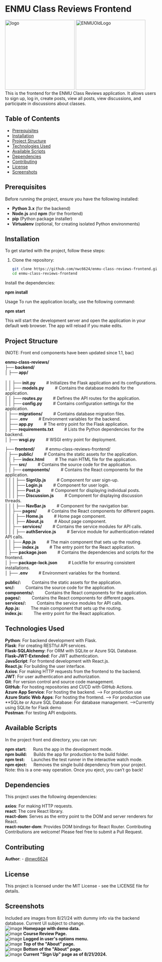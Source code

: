 # ENMU Class Reviews Frontend

<img src="https://github.com/user-attachments/assets/b2d1f3f8-be68-4426-a73b-f286a0f5bd8f" alt="logo" height="230">  
<img src="https://github.com/user-attachments/assets/ed5d70a8-25ee-4719-bebd-3f0a7cc88f4c" alt="ENMUOldLogo" height="230">

 <br/>
This is the frontend for the ENMU Class Reviews application. It allows users to sign up, log in, create posts, view all posts, view discussions, and participate in discussions about classes.

## Table of Contents

- [Prerequisites](#Prerequisites)
- [Installation](#installation)
- [Project Structure](#project-structure)
- [Technologies Used](#technologies-used)
- [Available Scripts](#available-scripts)
- [Dependencies](#dependencies)
- [Contributing](#contributing)
- [License](#license)
- [Screenshots](#screenshots)

## Prerequisites

Before running the project, ensure you have the following installed:

- **Python 3.x** (for the backend)
- **Node.js** and **npm** (for the frontend)
- **pip** (Python package installer)
- **Virtualenv** (optional, for creating isolated Python environments)


## Installation

To get started with the project, follow these steps:

1. Clone the repository:
   ```bash
   git clone https://github.com/nwc6624/enmu-class-reviews-frontend.git
   cd enmu-class-reviews-frontend
   
Install the dependencies:

**npm install**

Usage
To run the application locally, use the following command:

**npm start**

This will start the development server and open the application in your default web browser. The app will reload if you make edits.



## Project Structure


(NOTE: Front end components have been updated since 1.1, bac)
 
**enmu-class-reviews/** <br/>
**├── backend/**    <br/> 
**│   ├── app/**      <br/>   
**│   │   ├── __init__.py**  &emsp;&emsp;      # Initializes the Flask application and its configurations. <br/>
**│   │   ├── models.py**    &emsp;&emsp;      # Contains the database models for the application.   <br/>
**│   │   ├── routes.py**  &emsp;&emsp;        # Defines the API routes for the application. <br/>
**│   │   ├── config.py** &emsp;&emsp;  # Contains configuration settings for the application. <br/>
**│   ├── migrations/** &emsp;&emsp; # Contains database migration files. <br/>
**│   ├── .env**  &emsp;&emsp; # Environment variables for the backend. <br/>
**│   ├── app.py**  &emsp;&emsp;   # The entry point for the Flask application. <br/>
**│   ├── requirements.txt**  &emsp;&emsp;       # Lists the Python dependencies for the backend. <br/>
**│   ├── wsgi.py**        &emsp;&emsp;    # WSGI entry point for deployment. <br/>

**├── frontend/** &emsp;&emsp; # enmu-class-reviews-frontend/<br/>
**│   ├── public/** &emsp;&emsp; # Contains the static assets for the application. <br/>
**│   │   ├── index.html**   &emsp;&emsp; # The main HTML file for the application. <br/>
**│   ├── src/** &emsp;&emsp; # Contains the source code for the application.  <br/>
**│   │   ├── components/** &emsp;&emsp; # Contains the React components for the application.  <br/>
**│   │   │   ├── SignUp.js** &emsp;&emsp;  # Component for user sign-up. <br/>
**│   │   │   ├── Login.js** &emsp;&emsp; # Component for user login. <br/>
**│   │   │   ├── Post.js** &emsp;&emsp; # Component for displaying individual posts. <br/>
**│   │   │   ├── Discussion.js**  &emsp;&emsp; # Component for displaying discussion threads.  <br/>
**│   │   │   ├── NavBar.js** &emsp;&emsp;   # Component for the navigation bar.  <br/>
**│   │   ├── pages/** &emsp;&emsp; # Contains the React components for different pages.  <br/>
**│   │   │   ├── Home.js**  &emsp;&emsp; # Home page component.   <br/>
**│   │   │   ├── About.js**  &emsp;&emsp;  # About page component. <br/>
**│   │   ├── services/** &emsp;&emsp; # Contains the service modules  for API calls. <br/>
**│   │   │   ├── authService.js** &emsp;&emsp;   # Service module for authentication-related API calls. <br/>
**│   │   ├── App.js**    &emsp;&emsp; # The main component that sets up the routing. <br/>
**│   │   ├── index.js**   &emsp;&emsp;    # The entry point for the React application. <br/>
**│   ├── package.json**  &emsp;&emsp;    # Contains the dependencies and scripts for the frontend. <br/>
**│   ├── package-lock.json**   &emsp;&emsp;   # Lockfile for ensuring consistent installations. <br/>
**│   ├── .env**            &emsp;&emsp;     # Environment variables for the frontend. <br/>


**public/:** &emsp;&emsp; Contains the static assets for the application. <br/>
**src/:** &emsp;&emsp; Contains the source code for the application. <br/>
**components/:** &emsp;&emsp;  Contains the React components for the application. <br/>
**pages/:** &emsp;&emsp; Contains the React components for different pages. <br/>
**services/:**  &emsp;&emsp; Contains the service modules for API calls. <br/>
**App.js:** &emsp;&emsp;  The main component that sets up the routing. <br/>
**index.js:** &emsp;&emsp; The entry point for the React application. <br/>

## Technologies Used

**Python**: For backend development with Flask.<br/>
**Flask**: For creating RESTful API services.<br/>
**Flask-SQLAlchemy**: For ORM with SQLite or Azure SQL Database.<br/>
**Flask-JWT-Extended**: For JWT authentication.<br/>
**JavaScript**: For frontend development with React.js.<br/>
**React.js**: For building the user interface.<br/>
**Axios**: For making HTTP requests from the frontend to the backend.<br/>
**JWT**: For user authentication and authorization. <br/>
**Git**: For version control and source code management. <br/>
**GitHub**: For hosting repositories and CI/CD with GitHub Actions. <br/>
**Azure App Service**: For hosting the backend. --> For production use  <br/>
**Azure Static Web Apps**: For hosting the frontend. --> For production use   <br/>
**SQLite or Azure SQL Database: For database management.  -->Currently using SQLite for Flask demo  <br/>
**Postman**: For testing API endpoints.  <br/>

## Available Scripts
In the project front end directory, you can run:

**npm start:** &emsp; Runs the app in the development mode. <br/>
**npm build:** &emsp; Builds the app for production to the build folder. <br/>
**npm test:**  &emsp; Launches the test runner in the interactive watch mode. <br/>
**npm eject:** &emsp; Removes the single build dependency from your project. <br/> 
 Note: this is a one-way operation. Once you eject, you can’t go back!  <br/>

## Dependencies
This project uses the following dependencies:

**axios**: For making HTTP requests.  <br/>
**react**: The core React library.   <br/>
**react-dom**: Serves as the entry point to the DOM and server renderers for React.  <br/>
**react-router-dom**: Provides DOM bindings for React Router.
Contributing   <br/>
Contributions are welcome! Please feel free to submit a Pull Request.   <br/>
## Contributing 
**Author**: - [@nwc6624](https://github.com/nwc6624) <br/>


## License
This project is licensed under the MIT License - see the LICENSE file for details.  <br/>

## Screenshots

Included are images from 8/21/24 with dummy info via the backend database. Current UI subject to change. <br/>
![image](https://github.com/user-attachments/assets/b6a3b065-bbb1-4c20-9a6b-060a727004b9)   **Homepage with demo data.** <br/>
![image](https://github.com/user-attachments/assets/c3c1657b-5576-41fb-9c3d-0de3991f85b2)   **Course Review Page.** <br/>
![image](https://github.com/user-attachments/assets/a622030c-40ed-4820-9d73-7325e24c3dec)   **Logged in user's options menu.** <br/>
![image](https://github.com/user-attachments/assets/ba9b628e-8122-4ed3-8321-971a2bc16de8)   **Top of the "About" page.** <br/>
![image](https://github.com/user-attachments/assets/45b835e8-2139-468d-b53f-f9b34b38a822)   **Bottom of the "About" page.**  <br/>
![image](https://github.com/user-attachments/assets/175f7209-72a0-4822-9b7e-23da091d00f3)   **Current "Sign Up" page as of 8/21/2024.**  <br/>







